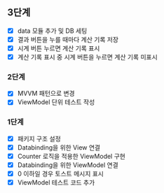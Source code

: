 ## 3단계
- [x] data 모듈 추가 및 DB 세팅
- [x] 결과 버튼을 누를 때마다 계산 기록 저장
- [x] 시계 버튼 누르면 계산 기록 표시
- [x] 계산 기록 표시 중 시계 버튼을 누르면 계산 기록 미표시

### 2단계
- [x] MVVM 패턴으로 변경
- [x] ViewModel 단위 테스트 작성

### 1단계
- [x] 패키지 구조 설정
- [x] Databinding을 위한 View 연결
- [x] Counter 로직을 적용한 ViewModel 구현
- [x] Databinding을 위한 ViewModel 연결
- [x] 0 이하일 경우 토스트 메시지 표시
- [x] ViewModel 테스트 코드 추가
